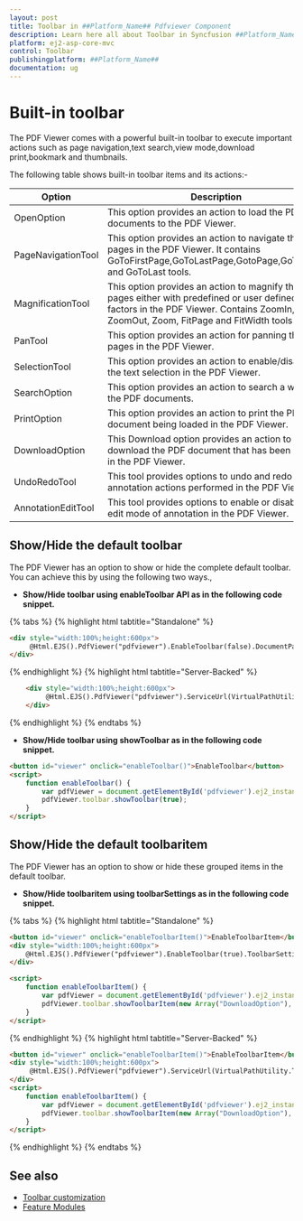 ```yaml
---
layout: post
title: Toolbar in ##Platform_Name## Pdfviewer Component
description: Learn here all about Toolbar in Syncfusion ##Platform_Name## Pdfviewer component of Syncfusion Essential JS 2 and more.
platform: ej2-asp-core-mvc
control: Toolbar
publishingplatform: ##Platform_Name##
documentation: ug
---
```



# Built-in toolbar

The PDF Viewer comes with a powerful built-in toolbar to execute important actions such as page navigation,text search,view mode,download print,bookmark and thumbnails.

The following table shows built-in toolbar items and its actions:-

| Option | Description |
|---|---|
| OpenOption | This option provides an action to load the PDF documents to the PDF Viewer.|
| PageNavigationTool | This option provides an action to navigate the pages in the PDF Viewer. It contains GoToFirstPage,GoToLastPage,GotoPage,GoToNext, and GoToLast tools.|
| MagnificationTool | This option provides an action to magnify the pages either with predefined or user defined zoom factors in the PDF Viewer. Contains ZoomIn, ZoomOut, Zoom, FitPage and FitWidth tools|
| PanTool |This option provides an action for panning the pages in the PDF Viewer.|
| SelectionTool |This option provides an action to enable/disable the text selection in the PDF Viewer.|
| SearchOption |This option provides an action to search a word in the PDF documents.|
| PrintOption |This option provides an action to print the PDF document being loaded in the PDF Viewer.|
| DownloadOption |This Download option provides an action to download the PDF document that has been loaded in the PDF Viewer.|
| UndoRedoTool | This tool provides options to undo and redo the annotation actions performed in the PDF Viewer.|
| AnnotationEditTool | This tool provides options to enable or disable the edit mode of annotation in the PDF Viewer.|

## Show/Hide the default toolbar

The PDF Viewer has an option to show or hide the complete default toolbar. You can achieve this by using the following two ways.,

* **Show/Hide toolbar using enableToolbar API as in the following code snippet.**

{% tabs %}
{% highlight html tabtitle="Standalone" %}
```html
<div style="width:100%;height:600px">
     @Html.EJS().PdfViewer("pdfviewer").EnableToolbar(false).DocumentPath("https://cdn.syncfusion.com/content/pdf/hive-succinctly.pdf").Render()
</div>
```
{% endhighlight %}
{% highlight html tabtitle="Server-Backed" %}
```html
    <div style="width:100%;height:600px">
         @Html.EJS().PdfViewer("pdfviewer").ServiceUrl(VirtualPathUtility.ToAbsolute("~/api/PdfViewer/")).EnableToolbar(false).DocumentPath("https://cdn.syncfusion.com/content/pdf/hive-succinctly.pdf").Render()
    </div>
```
{% endhighlight %}
{% endtabs %}

* **Show/Hide toolbar using showToolbar as in the following code snippet.**

```html
<button id="viewer" onclick="enableToolbar()">EnableToolbar</button>
<script>
    function enableToolbar() {
        var pdfViewer = document.getElementById('pdfviewer').ej2_instances[0];
        pdfViewer.toolbar.showToolbar(true);
    }
</script>
```

## Show/Hide the default toolbaritem

The PDF Viewer has an option to show or hide these grouped items in the default toolbar.

* **Show/Hide toolbaritem using toolbarSettings as in the following code snippet.**

{% tabs %}
{% highlight html tabtitle="Standalone" %}

```html
<button id="viewer" onclick="enableToolbarItem()">EnableToolbarItem</button>
<div style="width:100%;height:600px">
    @Html.EJS().PdfViewer("pdfviewer").EnableToolbar(true).ToolbarSettings(new Syncfusion.EJ2.PdfViewer.PdfViewerToolbarSettings { ShowTooltip = true, ToolbarItems = "OpenOption" }).DocumentPath("https://cdn.syncfusion.com/content/pdf/hive-succinctly.pdf").Render()
</div>

<script>
    function enableToolbarItem() {
        var pdfViewer = document.getElementById('pdfviewer').ej2_instances[0];
        pdfViewer.toolbar.showToolbarItem(new Array("DownloadOption"), true);
    }
</script>
```

{% endhighlight %}
{% highlight html tabtitle="Server-Backed" %}

```html
<button id="viewer" onclick="enableToolbarItem()">EnableToolbarItem</button>
<div style="width:100%;height:600px">
     @Html.EJS().PdfViewer("pdfviewer").ServiceUrl(VirtualPathUtility.ToAbsolute("~/api/PdfViewer/")).EnableToolbar(false).ToolbarSettings(new Syncfusion.EJ2.PdfViewer.PdfViewerToolbarSettings{ ShowTooltip = true, ToolbarItem = "OpenOption" ).DocumentPath("https://cdn.syncfusion.com/content/pdf/hive-succinctly.pdf").Render()
</div>
<script>
    function enableToolbarItem() {
        var pdfViewer = document.getElementById('pdfviewer').ej2_instances[0];
        pdfViewer.toolbar.showToolbarItem(new Array("DownloadOption"), true);
    }
</script>
```

{% endhighlight %}
{% endtabs %}

## See also

* [Toolbar customization](./how-to/toolbar_customization)
* [Feature Modules](./feature-module)